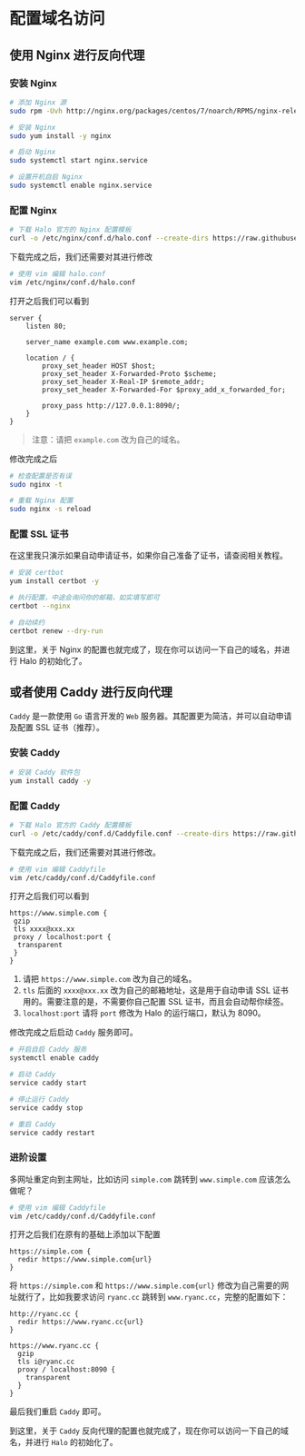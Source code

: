 # 配置域名访问

## 使用 Nginx 进行反向代理

### 安装 Nginx

```bash
# 添加 Nginx 源
sudo rpm -Uvh http://nginx.org/packages/centos/7/noarch/RPMS/nginx-release-centos-7-0.el7.ngx.noarch.rpm

# 安装 Nginx
sudo yum install -y nginx

# 启动 Nginx
sudo systemctl start nginx.service

# 设置开机自启 Nginx
sudo systemctl enable nginx.service
```

### 配置 Nginx

```bash
# 下载 Halo 官方的 Nginx 配置模板
curl -o /etc/nginx/conf.d/halo.conf --create-dirs https://raw.githubusercontent.com/halo-dev/halo-common/master/nginx.conf
```

下载完成之后，我们还需要对其进行修改

```bash
# 使用 vim 编辑 halo.conf
vim /etc/nginx/conf.d/halo.conf
```

打开之后我们可以看到

```nginx
server {
    listen 80;

    server_name example.com www.example.com;

    location / {
        proxy_set_header HOST $host;
        proxy_set_header X-Forwarded-Proto $scheme;
        proxy_set_header X-Real-IP $remote_addr;
        proxy_set_header X-Forwarded-For $proxy_add_x_forwarded_for;

        proxy_pass http://127.0.0.1:8090/;
    }
}
```

> 注意：请把 `example.com` 改为自己的域名。

修改完成之后

```bash
# 检查配置是否有误
sudo nginx -t

# 重载 Nginx 配置
sudo nginx -s reload
```

### 配置 SSL 证书

在这里我只演示如果自动申请证书，如果你自己准备了证书，请查阅相关教程。

```bash
# 安装 certbot
yum install certbot -y

# 执行配置，中途会询问你的邮箱，如实填写即可
certbot --nginx

# 自动续约
certbot renew --dry-run
```

到这里，关于 Nginx 的配置也就完成了，现在你可以访问一下自己的域名，并进行 Halo 的初始化了。

## 或者使用 Caddy 进行反向代理

`Caddy` 是一款使用 `Go` 语言开发的 `Web` 服务器。其配置更为简洁，并可以自动申请及配置 SSL 证书（推荐）。

### 安装 Caddy

```bash
# 安装 Caddy 软件包
yum install caddy -y
```

### 配置 Caddy

```bash
# 下载 Halo 官方的 Caddy 配置模板
curl -o /etc/caddy/conf.d/Caddyfile.conf --create-dirs https://raw.githubusercontent.com/halo-dev/halo-common/master/Caddyfile
```

下载完成之后，我们还需要对其进行修改。

```bash
# 使用 vim 编辑 Caddyfile
vim /etc/caddy/conf.d/Caddyfile.conf
```

打开之后我们可以看到

```nginx
https://www.simple.com {
 gzip
 tls xxxx@xxx.xx
 proxy / localhost:port {
  transparent
 }
}
```

1. 请把 `https://www.simple.com` 改为自己的域名。
2. `tls` 后面的 `xxxx@xxx.xx` 改为自己的邮箱地址，这是用于自动申请 SSL 证书用的。需要注意的是，不需要你自己配置 SSL 证书，而且会自动帮你续签。
3. `localhost:port` 请将 `port` 修改为 Halo 的运行端口，默认为 8090。

修改完成之后启动 `Caddy` 服务即可。

```bash
# 开启自启 Caddy 服务
systemctl enable caddy

# 启动 Caddy
service caddy start

# 停止运行 Caddy
service caddy stop

# 重启 Caddy
service caddy restart
```

### 进阶设置

多网址重定向到主网址，比如访问 `simple.com` 跳转到 `www.simple.com` 应该怎么做呢？

```bash
# 使用 vim 编辑 Caddyfile
vim /etc/caddy/conf.d/Caddyfile.conf
```

打开之后我们在原有的基础上添加以下配置

```nginx
https://simple.com {
  redir https://www.simple.com{url}
}
```

将 `https://simple.com` 和 `https://www.simple.com{url}` 修改为自己需要的网址就行了，比如我要求访问 `ryanc.cc` 跳转到 `www.ryanc.cc`，完整的配置如下：

```nginx
http://ryanc.cc {
  redir https://www.ryanc.cc{url}
}

https://www.ryanc.cc {
  gzip
  tls i@ryanc.cc
  proxy / localhost:8090 {
    transparent
  }
}
```

最后我们重启 `Caddy` 即可。

到这里，关于 `Caddy` 反向代理的配置也就完成了，现在你可以访问一下自己的域名，并进行 `Halo` 的初始化了。
